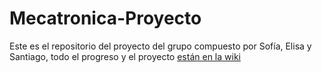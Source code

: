 # Mecatronica-Proyecto

Este es el repositorio del proyecto del grupo compuesto por Sofía, Elisa y Santiago, todo el progreso y el proyecto [están en la wiki](https://github.com/Elisajmj/Mecatronica-Proyecto/wiki)
